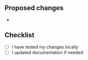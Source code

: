 <!-- Describe the change and why it is needed -->

## Proposed changes

- 

## Checklist

- [ ] I have tested my changes locally
- [ ] I updated documentation if needed

